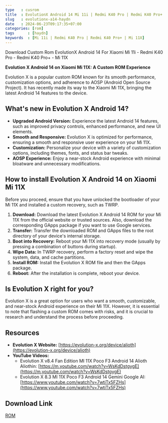 ```yaml
---
type   : cusrom
title  : EvolutionX Android 14 Mi 11i | Redmi K40 Pro | Redmi K40 Pro+ | Mi 11X
slug   : evolutionx-a14-haydn
date   : 2024-06-23T09:17:35+07:00
categories: [rom]
tags      : [haydn]
keywords  : [Mi 11i | Redmi K40 Pro | Redmi K40 Pro+ | Mi 11X]
---
```


Download Custom Rom EvolutionX Android 14 For Xiaomi  Mi 11i - Redmi K40 Pro - Redmi K40 Pro+ - Mi 11X

**Evolution X Android 14 on Xiaomi Mi 11X: A Custom ROM Experience**

Evolution X is a popular custom ROM known for its smooth performance, customization options, and adherence to AOSP (Android Open Source Project). It has recently made its way to the Xiaomi Mi 11X, bringing the latest Android 14 features to the device.

## What's new in Evolution X Android 14?

* **Upgraded Android Version:** Experience the latest Android 14 features, such as improved privacy controls, enhanced performance, and new UI elements.
* **Smooth and Responsive:** Evolution X is optimized for performance, ensuring a smooth and responsive user experience on your Mi 11X.
* **Customization:** Personalize your device with a variety of customization options, including themes, fonts, and status bar tweaks.
* **AOSP Experience:** Enjoy a near-stock Android experience with minimal bloatware and unnecessary modifications.

## How to install Evolution X Android 14 on Xiaomi Mi 11X

Before you proceed, ensure that you have unlocked the bootloader of your Mi 11X and installed a custom recovery, such as TWRP.

1. **Download:** Download the latest Evolution X Android 14 ROM for your Mi 11X from the official website or trusted sources. Also, download the corresponding GApps package if you want to use Google services.
2. **Transfer:** Transfer the downloaded ROM and GApps files to the root directory of your device's internal storage.
3. **Boot into Recovery:** Reboot your Mi 11X into recovery mode (usually by pressing a combination of buttons during startup).
4. **Wipe Data:** In TWRP recovery, perform a factory reset and wipe the system, data, and cache partitions.
5. **Install ROM:** Install the Evolution X ROM file and then the GApps package.
6. **Reboot:** After the installation is complete, reboot your device.

## Is Evolution X right for you?

Evolution X is a great option for users who want a smooth, customizable, and near-stock Android experience on their Mi 11X. However, it is essential to note that flashing a custom ROM comes with risks, and it is crucial to research and understand the process before proceeding.

## Resources

* **Evolution X Website:** [https://evolution-x.org/device/alioth](https://evolution-x.org/device/alioth)
* **YouTube Videos:**
    * Evolution X v8.4 Fan Edition MI 11X Poco F3 Android 14 Alioth Aliothin: [https://m.youtube.com/watch?v=WsKdDstgygE](https://m.youtube.com/watch?v=WsKdDstgygE)
    * Evolution X 8.3 MI 11X Poco F3 Android 14 Gemini Google AI: [https://www.youtube.com/watch?v=7wtiTx5FZHs](https://www.youtube.com/watch?v=7wtiTx5FZHs)

## Download Link
[ROM](https://sourceforge.net/projects/evolution-x/files/haydn/14/)


